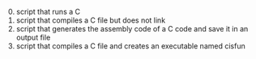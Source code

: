 0. script that runs a C
1. script that compiles a C file but does not link
2. script that generates the assembly code of a C code and save it in an output file
3. script that compiles a C file and creates an executable named cisfun
